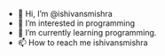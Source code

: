 - 👋 Hi, I’m @ishivansmishra
- 👀 I’m interested in programming
- 🌱 I’m currently learning programming.
- 📫 How to reach me ishivansmishra

<!---
ishivansmishra/ishivansmishra is a ✨ special ✨ repository because its `README.md` (this file) appears on your GitHub profile.
You can click the Preview link to take a look at your changes.
--->
